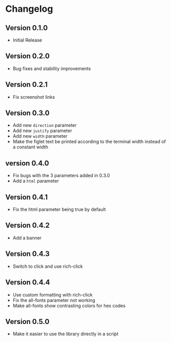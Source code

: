 # Changelog

## Version 0.1.0

- Initial Release

## Version 0.2.0

- Bug fixes and stability improvements

## Version 0.2.1

- Fix screenshot links

## Version 0.3.0

- Add new `direction` parameter
- Add new `justify` parameter
- Add new `width` parameter
- Make the figlet text be printed according to the terminal width instead of a constant width

## version 0.4.0

- Fix bugs with the 3 parameters added in 0.3.0
- Add a `html` parameter

## Version 0.4.1

- Fix the html parameter being true by default

## Version 0.4.2

- Add a banner

## Version 0.4.3

- Switch to click and use rich-click

## Version 0.4.4

- Use custom formatting with rich-click
- Fix the all-fonts parameter not working
- Make all-fonts show contrasting colors for hex codes

## Version 0.5.0

- Make it easier to use the library directly in a script
